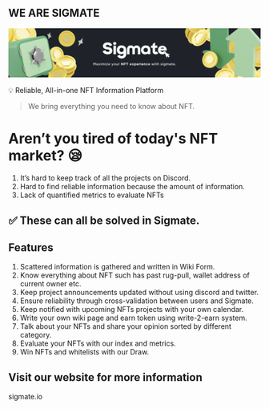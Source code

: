 ## WE ARE SIGMATE
![Frame1.](https://raw.githubusercontent.com/teamfacade/.github/main/profile/Frame1.png)

<aside>
💡 Reliable, All-in-one NFT Information Platform
</aside>

> We bring everything you need to know about NFT.

# Aren’t you tired of today's NFT market? 😪

1. It’s hard to keep track of all the projects on Discord. 
2. Hard to find reliable information because the amount of information.
3. Lack of quantified metrics to evaluate NFTs
## ✅ These can all be solved in Sigmate.

## Features
1. Scattered information is gathered and written in Wiki Form.
2. Know everything about NFT such has past rug-pull, wallet address of current owner etc.
3. Keep project announcements updated without using discord and twitter.
4. Ensure reliability through cross-validation between users and Sigmate.
5. Keep notified with upcoming NFTs projects with your own calendar.
6. Write your own wiki page and earn token using write-2-earn system.
7. Talk about your NFTs and share your opinion sorted by different category.
8. Evaluate your NFTs with our index and metrics.
9. Win NFTs and whitelists with our Draw.

## Visit our website for more information
sigmate.io
<!--
**Here are some ideas to get you started:**

🙋‍♀️ A short introduction - what is your organization all about?
🌈 Contribution guidelines - how can the community get involved?
👩‍💻 Useful resources - where can the community find your docs? Is there anything else the community should know?
🍿 Fun facts - what does your team eat for breakfast?
🧙 Remember, you can do mighty things with the power of [Markdown](https://docs.github.com/github/writing-on-github/getting-started-with-writing-and-formatting-on-github/basic-writing-and-formatting-syntax)
-->
